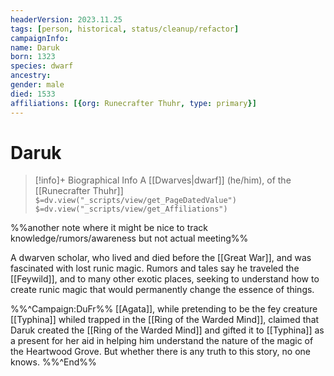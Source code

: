 ```yaml
---
headerVersion: 2023.11.25
tags: [person, historical, status/cleanup/refactor]
campaignInfo:
name: Daruk
born: 1323
species: dwarf
ancestry:
gender: male
died: 1533
affiliations: [{org: Runecrafter Thuhr, type: primary}]
---
```

# Daruk
>[!info]+ Biographical Info
> A [[Dwarves|dwarf]] (he/him), of the [[Runecrafter Thuhr]]
> `$=dv.view("_scripts/view/get_PageDatedValue")`
> `$=dv.view("_scripts/view/get_Affiliations")`

%%another note where it might be nice to track knowledge/rumors/awareness but not actual meeting%%

A dwarven scholar, who lived and died before the [[Great War]], and was fascinated with lost runic magic. Rumors and tales say he traveled the [[Feywild]], and to many other exotic places, seeking to understand how to create runic magic that would permanently change the essence of things. 

%%^Campaign:DuFr%%
[[Agata]], while pretending to be the fey creature [[Typhina]] whiled trapped in the [[Ring of the Warded Mind]], claimed that Daruk created the [[Ring of the Warded Mind]] and gifted it to [[Typhina]] as a present for her aid in helping him understand the nature of the magic of the Heartwood Grove. But whether there is any truth to this story, no one knows. 
%%^End%%


